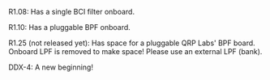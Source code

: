 R1.08: Has a single BCI filter onboard.

R1.10: Has a pluggable BPF onboard.

R1.25 (not released yet): Has space for a pluggable QRP Labs' BPF board.
Onboard LPF is removed to make space! Please use an external LPF (bank).

DDX-4: A new beginning!
